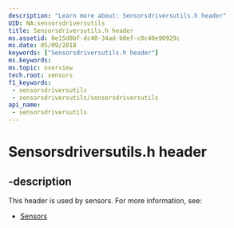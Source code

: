 ```yaml
---
description: "Learn more about: Sensorsdriversutils.h header"
UID: NA:sensorsdriversutils
title: Sensorsdriversutils.h header
ms.assetid: 0e15d0bf-dc40-34ad-b0ef-c0c40e90929c
ms.date: 05/09/2018
keywords: ["Sensorsdriversutils.h header"]
ms.keywords: 
ms.topic: overview
tech.root: sensors
f1_keywords:
 - sensorsdriversutils
 - sensorsdriversutils/sensorsdriversutils
api_name:
 - sensorsdriversutils
---
```


# Sensorsdriversutils.h header


## -description

This header is used by sensors. For more information, see:

- [Sensors](../_sensors/index.md)

